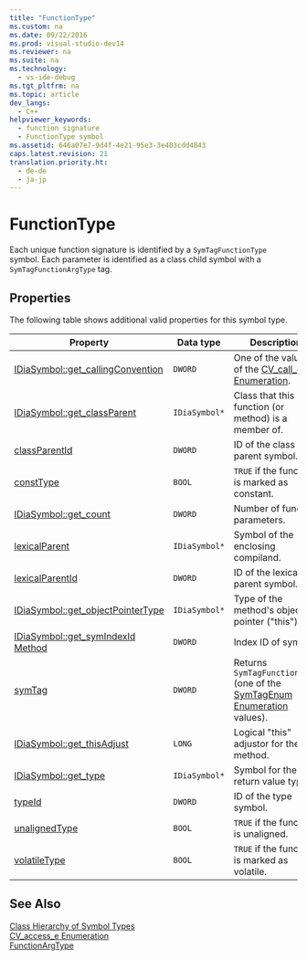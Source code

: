 ```yaml
---
title: "FunctionType"
ms.custom: na
ms.date: 09/22/2016
ms.prod: visual-studio-dev14
ms.reviewer: na
ms.suite: na
ms.technology: 
  - vs-ide-debug
ms.tgt_pltfrm: na
ms.topic: article
dev_langs: 
  - C++
helpviewer_keywords: 
  - function signature
  - FunctionType symbol
ms.assetid: 646a07e7-9d4f-4e21-95e3-3e403cdd4843
caps.latest.revision: 21
translation.priority.ht: 
  - de-de
  - ja-jp
---
```

# FunctionType
Each unique function signature is identified by a `SymTagFunctionType` symbol. Each parameter is identified as a class child symbol with a `SymTagFunctionArgType` tag.  
  
## Properties  
 The following table shows additional valid properties for this symbol type.  
  
|Property|Data type|Description|  
|--------------|---------------|-----------------|  
|[IDiaSymbol::get_callingConvention](../vs140/idiasymbol--get_callingconvention.md)|`DWORD`|One of the values of the [CV_call_e Enumeration](../vs140/cv_call_e.md).|  
|[IDiaSymbol::get_classParent](../vs140/idiasymbol--get_classparent.md)|`IDiaSymbol*`|Class that this function (or method) is a member of.|  
|[classParentId](../vs140/idiasymbol--get_classparentid.md)|`DWORD`|ID of the class parent symbol.|  
|[constType](../vs140/idiasymbol--get_consttype.md)|`BOOL`|`TRUE` if the function is marked as constant.|  
|[IDiaSymbol::get_count](../vs140/idiasymbol--get_count.md)|`DWORD`|Number of function parameters.|  
|[lexicalParent](../vs140/idiasymbol--get_lexicalparent.md)|`IDiaSymbol*`|Symbol of the enclosing compiland.|  
|[lexicalParentId](../vs140/idiasymbol--get_lexicalparentid.md)|`DWORD`|ID of the lexical parent symbol.|  
|[IDiaSymbol::get_objectPointerType](../vs140/idiasymbol--get_objectpointertype.md)|`IDiaSymbol*`|Type of the method's object pointer ("this").|  
|[IDiaSymbol::get_symIndexId Method](../vs140/idiasymbol--get_symindexid.md)|`DWORD`|Index ID of symbol.|  
|[symTag](../vs140/idiasymbol--get_symtag.md)|`DWORD`|Returns `SymTagFunctionType` (one of the [SymTagEnum Enumeration](../vs140/symtagenum.md) values).|  
|[IDiaSymbol::get_thisAdjust](../vs140/idiasymbol--get_thisadjust.md)|`LONG`|Logical "this" adjustor for the method.|  
|[IDiaSymbol::get_type](../vs140/idiasymbol--get_type.md)|`IDiaSymbol*`|Symbol for the return value type.|  
|[typeId](../vs140/idiasymbol--get_typeid.md)|`DWORD`|ID of the type symbol.|  
|[unalignedType](../vs140/idiasymbol--get_unalignedtype.md)|`BOOL`|`TRUE` if the function is unaligned.|  
|[volatileType](../vs140/idiasymbol--get_volatiletype.md)|`BOOL`|`TRUE` if the function is marked as volatile.|  
  
## See Also  
 [Class Hierarchy of Symbol Types](../vs140/class-hierarchy-of-symbol-types.md)   
 [CV_access_e Enumeration](../vs140/cv_access_e.md)   
 [FunctionArgType](../vs140/functionargtype.md)